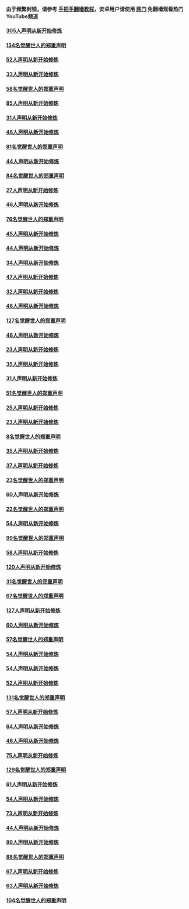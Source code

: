 #### 由于频繁封锁，请参考 [手把手翻墙教程](https://github.com/gfw-breaker/guides/wiki/)，安卓用户请使用 [网门](https://github.com/gfw-breaker/nogfw/blob/master/dl.md?t=03191900) 免翻墙观看热门YouTube频道 

#### [305人声明从新开始修炼](../pages/91/422153.md?t=03191900) 

#### [134名觉醒世人的郑重声明](../pages/91/422152.md?t=03191900) 

#### [52人声明从新开始修炼](../pages/91/421846.md?t=03191900) 

#### [33人声明从新开始修炼](../pages/91/421804.md?t=03191900) 

#### [58名觉醒世人的郑重声明](../pages/91/421845.md?t=03191900) 

#### [85人声明从新开始修炼](../pages/91/421769.md?t=03191900) 

#### [31人声明从新开始修炼](../pages/91/421763.md?t=03191900) 

#### [48人声明从新开始修炼](../pages/91/421605.md?t=03191900) 

#### [81名觉醒世人的郑重声明](../pages/91/421656.md?t=03191900) 

#### [44人声明从新开始修炼](../pages/91/421544.md?t=03191900) 

#### [84名觉醒世人的郑重声明](../pages/91/421543.md?t=03191900) 

#### [27人声明从新开始修炼](../pages/91/421465.md?t=03191900) 

#### [46人声明从新开始修炼](../pages/91/421454.md?t=03191900) 

#### [76名觉醒世人的郑重声明](../pages/91/421453.md?t=03191900) 

#### [45人声明从新开始修炼](../pages/91/421452.md?t=03191900) 

#### [44人声明从新开始修炼](../pages/91/421422.md?t=03191900) 

#### [34人声明从新开始修炼](../pages/91/421322.md?t=03191900) 

#### [47人声明从新开始修炼](../pages/91/421264.md?t=03191900) 

#### [32人声明从新开始修炼](../pages/91/421225.md?t=03191900) 

#### [48人声明从新开始修炼](../pages/91/421202.md?t=03191900) 

#### [127名觉醒世人的郑重声明](../pages/91/421224.md?t=03191900) 

#### [46人声明从新开始修炼](../pages/91/421203.md?t=03191900) 

#### [23人声明从新开始修炼](../pages/91/421138.md?t=03191900) 

#### [35人声明从新开始修炼](../pages/91/421122.md?t=03191900) 

#### [31人声明从新开始修炼](../pages/91/421081.md?t=03191900) 

#### [51名觉醒世人的郑重声明](../pages/91/421080.md?t=03191900) 

#### [25人声明从新开始修炼](../pages/91/421020.md?t=03191900) 

#### [23人声明从新开始修炼](../pages/91/420884.md?t=03191900) 

#### [8名觉醒世人的郑重声明](../pages/91/420883.md?t=03191900) 

#### [35人声明从新开始修炼](../pages/91/420809.md?t=03191900) 

#### [37人声明从新开始修炼](../pages/91/420766.md?t=03191900) 

#### [23名觉醒世人的郑重声明](../pages/91/420765.md?t=03191900) 

#### [60人声明从新开始修炼](../pages/91/420727.md?t=03191900) 

#### [22名觉醒世人的郑重声明](../pages/91/420726.md?t=03191900) 

#### [54人声明从新开始修炼](../pages/91/420529.md?t=03191900) 

#### [99名觉醒世人的郑重声明](../pages/91/420528.md?t=03191900) 

#### [58人声明从新开始修炼](../pages/91/420198.md?t=03191900) 

#### [120人声明从新开始修炼](../pages/91/420141.md?t=03191900) 

#### [31名觉醒世人的郑重声明](../pages/91/420197.md?t=03191900) 

#### [67名觉醒世人的郑重声明](../pages/91/420140.md?t=03191900) 

#### [127人声明从新开始修炼](../pages/91/420082.md?t=03191900) 

#### [60人声明从新开始修炼](../pages/91/420081.md?t=03191900) 

#### [57名觉醒世人的郑重声明](../pages/91/420080.md?t=03191900) 

#### [54人声明从新开始修炼](../pages/91/419533.md?t=03191900) 

#### [54人声明从新开始修炼](../pages/91/419532.md?t=03191900) 

#### [52人声明从新开始修炼](../pages/91/419531.md?t=03191900) 

#### [131名觉醒世人的郑重声明](../pages/91/419530.md?t=03191900) 

#### [57人声明从新开始修炼](../pages/91/419430.md?t=03191900) 

#### [64人声明从新开始修炼](../pages/91/419429.md?t=03191900) 

#### [46人声明从新开始修炼](../pages/91/419428.md?t=03191900) 

#### [75人声明从新开始修炼](../pages/91/419427.md?t=03191900) 

#### [129名觉醒世人的郑重声明](../pages/91/419426.md?t=03191900) 

#### [61人声明从新开始修炼](../pages/91/419198.md?t=03191900) 

#### [54人声明从新开始修炼](../pages/91/419197.md?t=03191900) 

#### [73人声明从新开始修炼](../pages/91/419196.md?t=03191900) 

#### [44人声明从新开始修炼](../pages/91/419075.md?t=03191900) 

#### [89人声明从新开始修炼](../pages/91/419074.md?t=03191900) 

#### [88名觉醒世人的郑重声明](../pages/91/419195.md?t=03191900) 

#### [67人声明从新开始修炼](../pages/91/419073.md?t=03191900) 

#### [63人声明从新开始修炼](../pages/91/419072.md?t=03191900) 

#### [104名觉醒世人的郑重声明](../pages/91/419071.md?t=03191900) 

